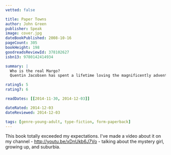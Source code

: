```yaml
---
vetted: false

title: Paper Towns
author: John Green
publisher: Speak
image: cover.jpg
dateBookPublished: 2008-10-16
pageCount: 305
bookHeight: 198
goodreadsReviewId: 378102627
isbn13: 9780142414934

summary: |
  Who is the real Margo?
  Quentin Jacobsen has spent a lifetime loving the magnificently adventurous Margo Roth Spiegelman from afar. So when she cracks open a window and climbs into his life—dressed like a ninja and summoning him for an ingenious campaign of revenge—he follows. After their all-nighter ends, and a new day breaks, Q arrives at school to discover that Margo, always an enigma, has now become a mystery. But Q soon learns that there are clues—and they're for him. Urged down a disconnected path, the closer he gets, the less Q sees the girl he thought he knew…

rating5: 5
rating7: 6

readDates: [[2014-11-30, 2014-12-03]]

dateRated: 2014-12-03
dateReviewed: 2014-12-03

tags: [genre-young-adult, type-fiction, form-paperback]
---
```


This book totally exceeded my expectations. I've made a video about it on my channel - http://youtu.be/xDnUkb6J7Vo - talking about the mystery girl, growing up, and suburbia.
